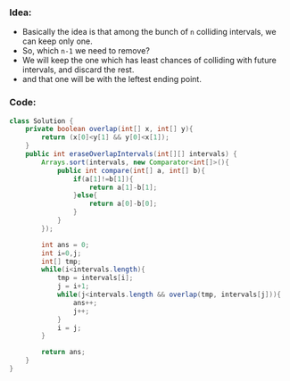 ### Idea:
- Basically the idea is that among the bunch of `n` colliding intervals, we can keep only one.
- So, which `n-1` we need to remove?
- We will keep the one which has least chances of colliding with future intervals, and discard the rest.
- and that one will be with the leftest ending point.
### Code:
```java
class Solution {
    private boolean overlap(int[] x, int[] y){
        return (x[0]<y[1] && y[0]<x[1]);
    }
    public int eraseOverlapIntervals(int[][] intervals) {
        Arrays.sort(intervals, new Comparator<int[]>(){
            public int compare(int[] a, int[] b){
                if(a[1]!=b[1]){
                    return a[1]-b[1];
                }else{
                    return a[0]-b[0];
                }
            }
        });

        int ans = 0;
        int i=0,j;
        int[] tmp;
        while(i<intervals.length){
            tmp = intervals[i];
            j = i+1;
            while(j<intervals.length && overlap(tmp, intervals[j])){
                ans++;
                j++;
            }
            i = j;
        }

        return ans;
    }
}
```